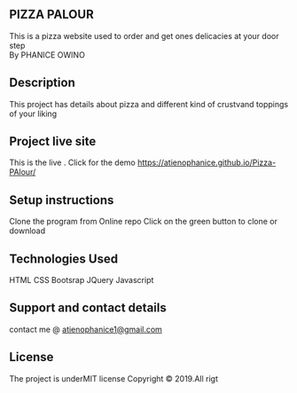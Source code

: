 ## PIZZA PALOUR
This is a pizza website used to order and get ones delicacies at your door step<br>
By PHANICE OWINO

## Description
This project has details about pizza and different kind of crustvand toppings of your liking

## Project live site
This is the live . Click for the demo https://atienophanice.github.io/Pizza-PAlour/
## Setup instructions
Clone the program from Online repo Click on the green button to clone or download

## Technologies Used
HTML CSS Bootsrap JQuery Javascript

## Support and contact details
contact me @ atienophanice1@gmail.com

## License
The project is underMIT license Copyright © 2019.All rigt